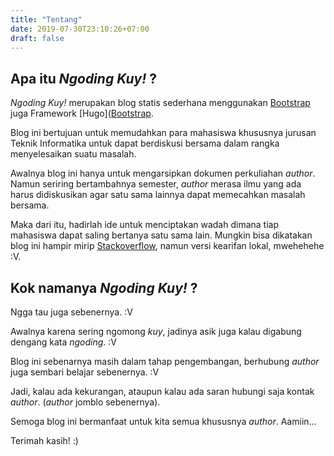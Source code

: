 ```yaml
---
title: "Tentang"
date: 2019-07-30T23:10:26+07:00
draft: false
---
```


## Apa itu _Ngoding Kuy!_ ?

_Ngoding Kuy!_ merupakan blog statis sederhana menggunakan [Bootstrap](https://getbootstrap.com/ "Pergi ke website Bootstrap") juga Framework [Hugo]([Bootstrap](https://getbootstrap.com/ "Pergi ke website Hugo").

Blog ini bertujuan untuk memudahkan para mahasiswa khususnya jurusan Teknik Informatika untuk dapat berdiskusi bersama dalam rangka menyelesaikan suatu masalah.

Awalnya blog ini hanya untuk mengarsipkan dokumen perkuliahan *author*. Namun seriring bertambahnya semester, *author* merasa ilmu yang ada harus didiskusikan agar satu sama lainnya dapat memecahkan masalah bersama.

Maka dari itu, hadirlah ide untuk menciptakan wadah dimana tiap mahasiswa dapat saling bertanya satu sama lain. Mungkin bisa dikatakan blog ini hampir mirip [Stackoverflow](http://stackoverflow.com/ "Lihat StackOverflow"), namun versi kearifan lokal, mwehehehe :V.

## Kok namanya _Ngoding Kuy!_ ?

Ngga tau juga sebenernya. :V

Awalnya karena sering ngomong *kuy*, jadinya asik juga kalau digabung dengang kata *ngoding*. :V

Blog ini sebenarnya masih dalam tahap pengembangan, berhubung *author* juga sembari belajar sebenernya. :V

Jadi, kalau ada kekurangan, ataupun kalau ada saran hubungi saja kontak *author*. (*author* jomblo sebenernya). 

Semoga blog ini bermanfaat untuk kita semua khususnya *author*. Aamiin...

Terimah kasih! :)